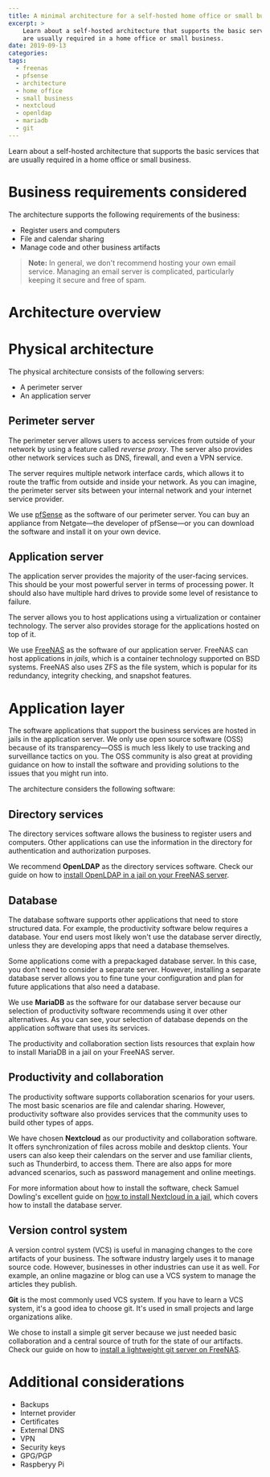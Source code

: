 ```yaml
---
title: A minimal architecture for a self-hosted home office or small business
excerpt: >
    Learn about a self-hosted architecture that supports the basic services that
    are usually required in a home office or small business.
date: 2019-09-13
categories:
tags:
  - freenas
  - pfsense
  - architecture
  - home office
  - small business
  - nextcloud
  - openldap
  - mariadb
  - git
---
```


Learn about a self-hosted architecture that supports the basic services that are
usually required in a home office or small business.

# Business requirements considered

The architecture supports the following requirements of the business:

* Register users and computers
* File and calendar sharing
* Manage code and other business artifacts

> **Note:** In general, we don't recommend hosting your own email service.
> Managing an email server is complicated, particularly keeping it secure and
> free of spam.

# Architecture overview


# Physical architecture

The physical architecture consists of the following servers:

* A perimeter server
* An application server

## Perimeter server

The perimeter server allows users to access services from outside of your
network by using a feature called _reverse proxy_. The server also provides
other network services such as DNS, firewall, and even a VPN service.

The server requires multiple network interface cards, which allows it to route
the traffic from outside and inside your network. As you can imagine, the
perimeter server sits between your internal network and your internet service
provider.

We use [pfSense][1] as the software of our perimeter server. You can buy an
appliance from Netgate—the developer of pfSense—or you can download the software
and install it on your own device.

## Application server

The application server provides the majority of the user-facing services. This
should be your most powerful server in terms of processing power. It should also
have multiple hard drives to provide some level of resistance to failure.

The server allows you to host applications using a virtualization or container
technology. The server also provides storage for the applications hosted on top
of it.

We use [FreeNAS][2] as the software of our application server. FreeNAS can host
applications in *jails*, which is a container technology supported on BSD
systems. FreeNAS also uses ZFS as the file system, which is popular for its
redundancy, integrity checking, and snapshot features.

# Application layer

The software applications that support the business services are hosted in jails
in the application server. We only use open source software (OSS) because of its
transparency—OSS is much less likely to use tracking and surveillance tactics on
you. The OSS community is also great at providing guidance on how to install the
software and providing solutions to the issues that you might run into.

The architecture considers the following software:

## Directory services

The directory services software allows the business to register users and
computers. Other applications can use the information in the directory for
authentication and authorization purposes.

We recommend **OpenLDAP** as the directory services software. Check our guide
on how to [install OpenLDAP in a jail on your FreeNAS server][3].

## Database

The database software supports other applications that need to store structured
data. For example, the productivity software below requires a database. Your end
users most likely won't use the database server directly, unless they are
developing apps that need a database themselves.

Some applications come with a prepackaged database server. In this case, you
don't need to consider a separate server. However, installing a separate
database server allows you to fine tune your configuration and plan for future
applications that also need a database.

We use **MariaDB** as the software for our database server because our selection
of productivity software recommends using it over other alternatives. As you can
see, your selection of database depends on the application software that uses
its services.

The productivity and collaboration section lists resources that explain how to
install MariaDB in a jail on your FreeNAS server.

## Productivity and collaboration

The productivity software supports collaboration scenarios for your users. The
most basic scenarios are file and calendar sharing. However, productivity
software also provides services that the community uses to build other types of
apps.

We have chosen **Nextcloud** as our productivity and collaboration software. It
offers synchronization of files across mobile and desktop clients. Your users
can also keep their calendars on the server and use familiar clients, such as
Thunderbird, to access them. There are also apps for more advanced scenarios,
such as password management and online meetings.

For more information about how to install the software, check Samuel Dowling's
excellent guide on [how to install Nextcloud in a jail][4], which covers how to
install the database server.

## Version control system

A version control system (VCS) is useful in managing changes to the core
artifacts of your business. The software industry largely uses it to manage
source code.  However, businesses in other industries can use it as well. For
example, an online magazine or blog can use a VCS system to manage the articles
they publish.

**Git** is the most commonly used VCS system. If you have to learn a VCS system,
it's a good idea to choose git. It's used in small projects and large
organizations alike.

We chose to install a simple git server because we just needed basic
collaboration and a central source of truth for the state of our artifacts.
Check our guide on how to [install a lightweight git server on FreeNAS][5].

# Additional considerations

* Backups
* Internet provider
* Certificates
* External DNS
* VPN
* Security keys
* GPG/PGP
* Raspberyy Pi

[0]: http://bsdadventures.com/harden-freebsd/
[1]: https://pfsense.org
[2]: https://freenas.org
[3]: /openldap-freenas-jail/
[4]: https://www.samueldowling.com/2018/12/08/install-nextcloud-on-freenas-iocage-jail-with-hardened-security/
[5]: /git-server-freenas/
[6]: https://about.gitlab.com/install/
